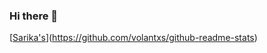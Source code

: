 ### Hi there 👋

[[Sarika's](https://github-readme-stats.vercel.app/api?username=anuraghazra)](https://github.com/volantxs/github-readme-stats)
